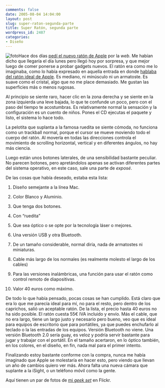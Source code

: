 ```yaml
---
comments: false
date: 2005-08-04 14:04:00
layout: post
slug: super-raton-segunda-parte
title: Super Ratón, segunda parte
wordpress_id: 2487
categories:
- Diseño
---
```


![foto](http://www.minid.net/images/23.png)Hace dos días [pedí el nuevo ratón de Apple](http://www.minid.net/articulos/2487/super-ratn) por la _web_. Me habían dicho que llegaría el día lunes pero llegó hoy por sorpresa, y que mejor luego de comer ponerse a probar gadgets nuevos. El ratón era como me lo imaginaba, como lo había expresado en aquella entrada en donde [hablaba del ratón ideal de Apple](http://www.minid.net/articulos/2183/quiero-un-mouse-como-la-gente). Es mediano, ni minúsculo ni un armatoste. Es suave como el cristal, algo que no me place demasiado. Me gustan las superficies más o menos rugosas.





Al principio se siente raro, hacer clic en la zona derecha y se siente en la zona izquierda una leve bajada, lo que te confunde un poco, pero con el paso del tiempo te acostumbras. Es relativamente normal la sensación y la configuración es un cuento de niños. Pones el CD ejecutas el paquete y listo, el sistema lo hace todo.





La pelotita que suplanta a la famosa ruedita se siente cómoda, no funciona como un trackball normal, porque el cursor se mueve moviendo todo el cuerpo del ratón. Al moverla en todas las direcciones controla el movimiento de scrolling horizontal, vertical y en diferentes ángulos, no hay más ciencia.





Luego están unos botones laterales, de una sensibilidad bastante peculiar. No parecen botones, pero apretándolos apenas se activan diferentes partes del sistema operativo, en este caso, sale una parte de _exposé_.





De las cosas que había deseado, estaba esta lista:







  1. Diseño semejante a la línea Mac.


  2. Color Blanco y Aluminio.


  3. Que tenga dos botones.


  4. Con &ldquo;ruedita&rdquo;


  5. Que sea óptico o se opte por la tecnología láser o mejores.


  6. Una versión USB y otra Bluetooth.


  7. De un tamaño considerable, normal diría, nada de armatostes ni miniaturas.


  8. Cable más largo de los normales (es realmente molesto el largo de los cables)


  9. Para las versiones inalámbricas, una función para usar el ratón como control remoto de diapositivas.


  10. Valor 40 euros como máximo.





De todo lo que había pensado, pocas cosas se han cumplido. Está claro que era lo que me parecía ideal para mí, no para el resto, pero dentro de los caprichos, salió un aceptable ratón. De la lista, el precio hasta 40 euros no ha sido posible. El ratón cuesta 55€ IVA incluido y envío. Más el cable, que no era largo, tiene un largo justo y necesario pero bueno, veo que es ideal para equipos de escritorio que para portátiles, ya que puedes enchufarlo al teclado o la las entradas de los equipos. Versión Bluetooth no viene. Una versión Bluetooth 2.0 sería guay, es veloz y podría servir bastante para jugar y trabajar con el portátil. En el tamaño acertaron, en lo óptico también, en los colores, en el diseño, en fin, nada mal para el primer intento.





Finalizando estoy bastante conforme con la compra, nunca me había imaginado que Apple se molestaría en hacer esto, pero viendo que llevan un año de cambios quiero ver más. Ahora falta una nueva cámara que suplante a la iSight, o un teléfono móvil como la gente.





Aquí tienen un par de fotos de [mi _geek set_](http://flickr.com/photos/minid/31234013/in/set-116351/) en Flickr.
